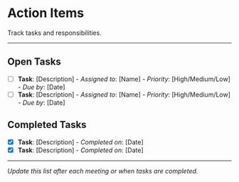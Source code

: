 # Action Items

Track tasks and responsibilities.

---

## Open Tasks

- [ ] **Task**: [Description] - *Assigned to*: [Name] - *Priority*: [High/Medium/Low] - *Due by*: [Date]
- [ ] **Task**: [Description] - *Assigned to*: [Name] - *Priority*: [High/Medium/Low] - *Due by*: [Date]

## Completed Tasks

- [x] **Task**: [Description] - *Completed on*: [Date]
- [x] **Task**: [Description] - *Completed on*: [Date]

---

*Update this list after each meeting or when tasks are completed.*


